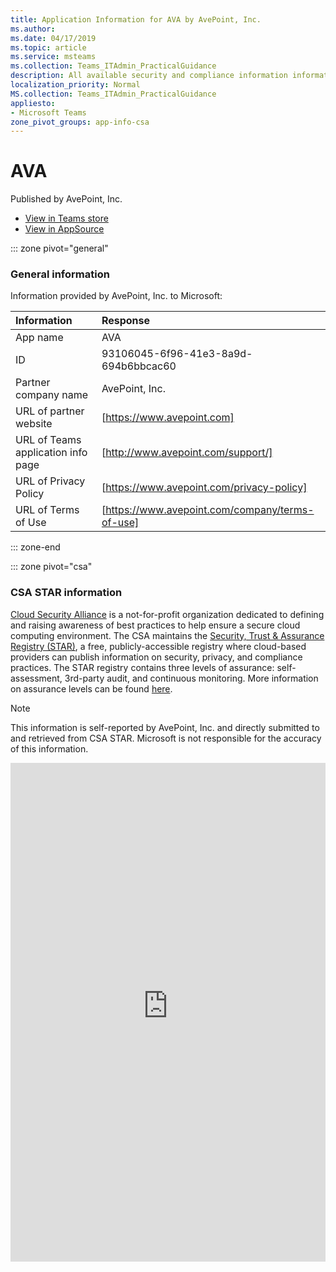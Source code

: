 ```yaml
---
title: Application Information for AVA by AvePoint, Inc.
ms.author: 
ms.date: 04/17/2019
ms.topic: article
ms.service: msteams
ms.collection: Teams_ITAdmin_PracticalGuidance
description: All available security and compliance information information for AVA, its data handling policies, its Microsoft Cloud App Security app catalog information, and security/compliance information in the CSA STAR registry.
localization_priority: Normal
MS.collection: Teams_ITAdmin_PracticalGuidance
appliesto:
- Microsoft Teams
zone_pivot_groups: app-info-csa
---
```

# AVA

Published by AvePoint, Inc.
* <a href="https://teams.microsoft.com/l/app/93106045-6f96-41e3-8a9d-694b6bbcac60" target="_blank">View in Teams store</a>
* <a href="https://appsource.microsoft.com/en-us/product/office/WA104381883" target="_blank">View in AppSource</a>

::: zone pivot="general"

### General information

Information provided by AvePoint, Inc. to Microsoft:

| **Information** | **Response** |
|:----------------|:-------------|
| App name | AVA |
| ID | 93106045-6f96-41e3-8a9d-694b6bbcac60 |
| Partner company name | AvePoint, Inc. |
| URL of partner website | [https://www.avepoint.com] |
| URL of Teams application info page | [http://www.avepoint.com/support/] |
| URL of Privacy Policy | [https://www.avepoint.com/privacy-policy] |
| URL of Terms of Use | [https://www.avepoint.com/company/terms-of-use] |

::: zone-end



::: zone pivot="csa"

### CSA STAR information

[Cloud Security Alliance](https://cloudsecurityalliance.org/about/) is a not-for-profit organization dedicated to defining and raising awareness of best practices to help ensure a secure cloud computing environment. The CSA maintains the [Security, Trust & Assurance Registry (STAR)](https://cloudsecurityalliance.org/star/), a free, publicly-accessible registry where cloud-based providers can publish information on security, privacy, and compliance practices. The STAR registry contains three levels of assurance: self-assessment, 3rd-party audit, and continuous monitoring. More information on assurance levels can be found [here](https://cloudsecurityalliance.org/star/#_overview).

> [!NOTE]
> This information is self-reported by AvePoint, Inc. and directly submitted to and retrieved from CSA STAR. Microsoft is not responsible for the accuracy of this information.

<iframe height='798' scrolling='yes' title='Microsoft Teams App Information: CSA STAR' src='https://66eac45ba2a0418f9cfa290fcad4072b.codepen.website/#/details/27/AvePoint Online Services' frameborder='no' allowtransparency='true' allowfullscreen='true' style='width: 100%;'>

::: zone-end
